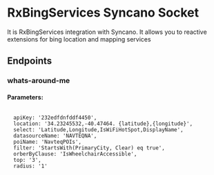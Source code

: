 # RxBingServices Syncano Socket

It is RxBingServices integration with Syncano. It allows you to reactive extensions for bing location and mapping services

## Endpoints

### whats-around-me

#### Parameters:
```

  apiKey: '232edfdnfddf4450',
  location: '34.23245532,-40.47464. {latitude},{longitude}',
  select: 'Latitude,Longitude,IsWiFiHotSpot,DisplayName',
  datasourceName: 'NAVTEQNA',
  poiName: 'NavteqPOIs',
  filter: 'StartsWith(PrimaryCity, Clear) eq true',
  orberByClause: 'IsWheelchairAccessible',
  top: '3',
  radius: '1'
```

